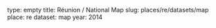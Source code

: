 type: empty
title: Réunion / National Map
slug: places/re/datasets/map
place: re
dataset: map
year: 2014
